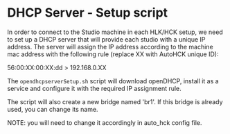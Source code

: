 # DHCP Server - Setup script

In order to connect to the Studio machine in each HLK/HCK setup, we need to set up a DHCP server that will provide each studio with a unique IP address.  The server will assign the IP address according to the machine mac address with the following rule (replace XX with AutoHCK unique ID):

56:00:XX:00:XX:dd > 192.168.0.XX

The `opendhcpserverSetup.sh` script will download openDHCP, install it as a service and configure it with the required IP assignment rule.

The script will also create a new bridge named 'br1'. If this bridge is already used, you can change its name.

NOTE: you will need to change it accordingly in auto_hck config file.
